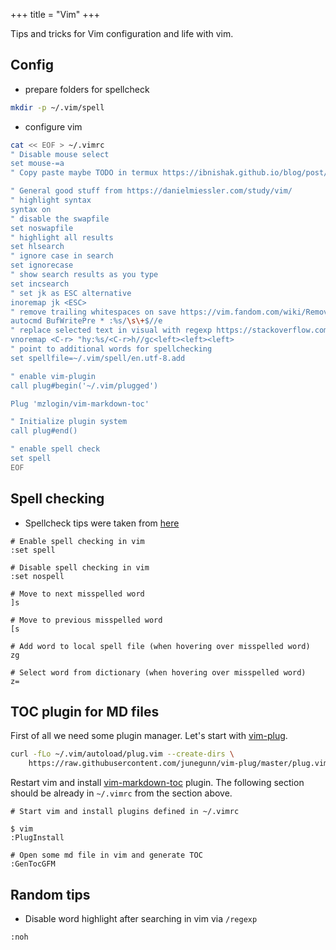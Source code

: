 +++
title = "Vim"
+++

Tips and tricks for Vim configuration and life with vim.

## Config

- prepare folders for spellcheck

```bash
mkdir -p ~/.vim/spell
```

- configure vim

```bash
cat << EOF > ~/.vimrc
" Disable mouse select
set mouse-=a
" Copy paste maybe TODO in termux https://ibnishak.github.io/blog/post/copy-to-termux-clip/

" General good stuff from https://danielmiessler.com/study/vim/
" highlight syntax
syntax on
" disable the swapfile
set noswapfile
" highlight all results
set hlsearch
" ignore case in search
set ignorecase
" show search results as you type
set incsearch
" set jk as ESC alternative
inoremap jk <ESC>
" remove trailing whitespaces on save https://vim.fandom.com/wiki/Remove_unwanted_spaces
autocmd BufWritePre * :%s/\s\+$//e
" replace selected text in visual with regexp https://stackoverflow.com/questions/676600/vim-search-and-replace-selected-text
vnoremap <C-r> "hy:%s/<C-r>h//gc<left><left><left>
" point to additional words for spellchecking
set spellfile=~/.vim/spell/en.utf-8.add

" enable vim-plugin
call plug#begin('~/.vim/plugged')

Plug 'mzlogin/vim-markdown-toc'

" Initialize plugin system
call plug#end()

" enable spell check
set spell
EOF
```

## Spell checking

- Spellcheck tips were taken from [here](https://linuxhint.com/vim_spell_check/)

```console
# Enable spell checking in vim
:set spell

# Disable spell checking in vim
:set nospell

# Move to next misspelled word
]s

# Move to previous misspelled word
[s

# Add word to local spell file (when hovering over misspelled word)
zg

# Select word from dictionary (when hovering over misspelled word)
z=
```

## TOC plugin for MD files

First of all we need some plugin manager. Let's start with [vim-plug](https://github.com/junegunn/vim-plug).

```bash
curl -fLo ~/.vim/autoload/plug.vim --create-dirs \
    https://raw.githubusercontent.com/junegunn/vim-plug/master/plug.vim
```

Restart vim and install [vim-markdown-toc](https://github.com/mzlogin/vim-markdown-toc) plugin.
The following section should be already in `~/.vimrc` from the section above.

```console
# Start vim and install plugins defined in ~/.vimrc

$ vim
:PlugInstall

# Open some md file in vim and generate TOC
:GenTocGFM
```

## Random tips

- Disable word highlight after searching in vim via `/regexp`

```console
:noh
```
